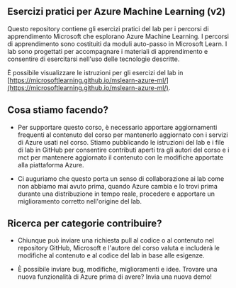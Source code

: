 ## Esercizi pratici per Azure Machine Learning (v2)

Questo repository contiene gli esercizi pratici del lab per i percorsi di apprendimento Microsoft che esplorano Azure Machine Learning. I percorsi di apprendimento sono costituiti da moduli auto-passo in Microsoft Learn. I lab sono progettati per accompagnare i materiali di apprendimento e consentire di esercitarsi nell'uso delle tecnologie descritte.

È possibile visualizzare le istruzioni per gli esercizi del lab in [https://microsoftlearning.github.io/mslearn-azure-ml/](https://microsoftlearning.github.io/mslearn-azure-ml/).

## Cosa stiamo facendo?

- Per supportare questo corso, è necessario apportare aggiornamenti frequenti al contenuto del corso per mantenerlo aggiornato con i servizi di Azure usati nel corso.  Stiamo pubblicando le istruzioni del lab e i file di lab in GitHub per consentire contributi aperti tra gli autori del corso e i mct per mantenere aggiornato il contenuto con le modifiche apportate alla piattaforma Azure.

- Ci auguriamo che questo porta un senso di collaborazione ai lab come non abbiamo mai avuto prima, quando Azure cambia e lo trovi prima durante una distribuzione in tempo reale, procedere e apportare un miglioramento corretto nell'origine del lab. 

## Ricerca per categorie contribuire?

- Chiunque può inviare una richiesta pull al codice o al contenuto nel repository GitHub, Microsoft e l'autore del corso valuta e includerà le modifiche al contenuto e al codice del lab in base alle esigenze.

- È possibile inviare bug, modifiche, miglioramenti e idee.  Trovare una nuova funzionalità di Azure prima di avere?  Invia una nuova demo!

